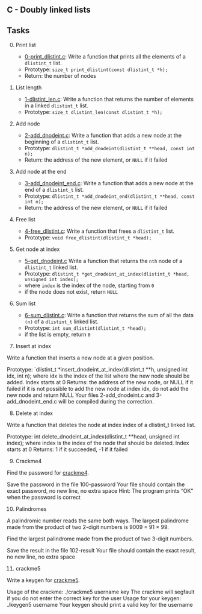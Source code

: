 ## C - Doubly linked lists

## Tasks


0. Print list
	- [0-print_dlistint.c](https://github.com/Callistus25/alx-low_level_programming/blob/master/0x17-doubly_linked_lists/0-print_dlistint.c): Write a function that prints all the elements of a `dlistint_t` list.
	- Prototype: `size_t print_dlistint(const dlistint_t *h);`
	- Return: the number of nodes

1. List length

	- [1-dlistint_len.c](https://github.com/Callistus25/alx-low_level_programming/blob/master/0x17-doubly_linked_lists/1-dlistint_len.c): Write a function that returns the number of elements in a linked `dlistint_t` list.
	- Prototype: `size_t dlistint_len(const dlistint_t *h);`

2. Add node

	- [2-add_dnodeint.c](https://github.com/Callistus25/alx-low_level_programming/blob/master/0x17-doubly_linked_lists/2-add_dnodeint.c): Write a function that adds a new node at the beginning of a `dlistint_t` list.
	- Prototype: `dlistint_t *add_dnodeint(dlistint_t **head, const int n);`
	- Return: the address of the new element, or `NULL` if it failed

3. Add node at the end

	- [3-add_dnodeint_end.c](https://github.com/Callistus25/alx-low_level_programming/blob/master/0x17-doubly_linked_lists/3-add_dnodeint_end.c): Write a function that adds a new node at the end of a `dlistint_t` list.
	- Prototype: `dlistint_t *add_dnodeint_end(dlistint_t **head, const int n);`
	- Return: the address of the new element, or `NULL` if it failed

4. Free list

	- [4-free_dlistint.c](https://github.com/Callistus25/alx-low_level_programming/blob/master/0x17-doubly_linked_lists/4-free_dlistint.c): Write a function that frees a `dlistint_t` list.
	- Prototype: `void free_dlistint(dlistint_t *head);`

5. Get node at index

	- [5-get_dnodeint.c](https://github.com/Callistus25/alx-low_level_programming/blob/master/0x17-doubly_linked_lists/5-get_dnodeint.c) Write a function that returns the `nth` node of a `dlistint_t` linked list.
	- Prototype: `dlistint_t *get_dnodeint_at_index(dlistint_t *head, unsigned int index);`
	- where `index` is the index of the node, starting from `0`
	- if the node does not exist, return `NULL`

6. Sum list

	- [6-sum_dlistint.c](https://github.com/Callistus25/alx-low_level_programming/blob/master/0x17-doubly_linked_lists/6-sum_dlistint.c): Write a function that returns the sum of all the data `(n)` of a `dlistint_t` linked list.
	- Prototype: `int sum_dlistint(dlistint_t *head);`
	- if the list is empty, return `0`

7. Insert at index

Write a function that inserts a new node at a given position.

Prototype: `dlistint_t *insert_dnodeint_at_index(dlistint_t **h, unsigned int idx, int n);
where idx is the index of the list where the new node should be added. Index starts at 0
Returns: the address of the new node, or NULL if it failed
if it is not possible to add the new node at index idx, do not add the new node and return NULL
Your files 2-add_dnodeint.c and 3-add_dnodeint_end.c will be compiled during the correction.

8. Delete at index

Write a function that deletes the node at index index of a dlistint_t linked list.

Prototype: int delete_dnodeint_at_index(dlistint_t **head, unsigned int index);
where index is the index of the node that should be deleted. Index starts at 0
Returns: 1 if it succeeded, -1 if it failed

9. Crackme4

Find the password for [crackme4](https://github.com/holbertonschool/0x17.c).

Save the password in the file 100-password
Your file should contain the exact password, no new line, no extra space
Hint: The program prints “OK” when the password is correct

10. Palindromes

A palindromic number reads the same both ways. The largest palindrome made from the product of two 2-digit numbers is 9009 = 91 × 99.

Find the largest palindrome made from the product of two 3-digit numbers.

Save the result in the file 102-result
Your file should contain the exact result, no new line, no extra space


11. crackme5

Write a keygen for [crackme5](https://github.com/holbertonschool/0x17.c).

Usage of the crackme: ./crackme5 username key
The crackme will segfault if you do not enter the correct key for the user
Usage for your keygen: ./keygen5 username
Your keygen should print a valid key for the username





